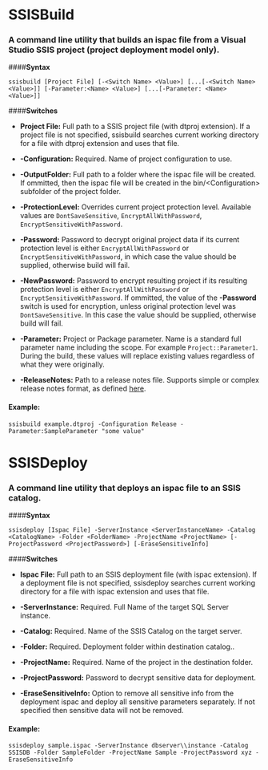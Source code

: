# **SSISBuild**
### A command line utility that builds an ispac file from a Visual Studio SSIS project (project deployment model only). 
####**Syntax**

`ssisbuild [Project File] [-<Switch Name> <Value>] [...[-<Switch Name> <Value>]] [-Parameter:<Name> <Value>] [...[-Parameter: <Name> <Value>]]`

####**Switches**
- **Project File:**
Full path to a SSIS project file (with dtproj extension). If a project file is not specified, ssisbuild searches current working directory for a file with dtproj extension and uses that file.

- **-Configuration:**
Required. Name of project configuration to use.

- **-OutputFolder:**
Full path to a folder where the ispac file will be created. If ommitted, then the ispac file will be created in the bin/&lt;Configuration&gt; subfolder of the project folder.

- **-ProtectionLevel:**
Overrides current project protection level. Available values are `DontSaveSensitive`, `EncryptAllWithPassword`, `EncryptSensitiveWithPassword`.

- **-Password:**
Password to decrypt original project data if its current protection level is either `EncryptAllWithPassword` or `EncryptSensitiveWithPassword`,  in which case the value should be supplied, otherwise build will fail.

- **-NewPassword:**
Password to encrypt resulting project if its resulting protection level is either `EncryptAllWithPassword` or `EncryptSensitiveWithPassword`. If ommitted, the value of the **-Password** switch is used for encryption, unless original protection level was `DontSaveSensitive`. In this case the value should be supplied, otherwise build will fail.

- **-Parameter:**
Project or Package parameter. Name is a standard full parameter name including the scope. For example `Project::Parameter1`. During the build, these values will replace existing values regardless of what they were originally.

- **-ReleaseNotes:**
Path to a release notes file. Supports simple or complex release notes format, as defined [here](http://fsharp.github.io/FAKE/apidocs/fake-releasenoteshelper.html).

#### Example:
`ssisbuild example.dtproj -Configuration Release -Parameter:SampleParameter "some value"`

# **SSISDeploy**
### A command line utility that deploys an ispac file to an SSIS catalog. 
####**Syntax**

`ssisdeploy [Ispac File] -ServerInstance <ServerInstanceName> -Catalog <CatalogName> -Folder <FolderName> -ProjectName <ProjectName> [-ProjectPassword <ProjectPassword>] [-EraseSensitiveInfo]`

####**Switches**
- **Ispac File:**
Full path to an SSIS deployment file (with ispac extension). If a deployment file is not specified, ssisdeploy searches current working directory for a file with ispac extension and uses that file.

- **-ServerInstance:**
Required. Full Name of the target SQL Server instance.

- **-Catalog:**
 Required. Name of the SSIS Catalog on the target server.

- **-Folder:**
Required. Deployment folder within destination catalog..

- **-ProjectName:**
Required. Name of the project in the destination folder.

- **-ProjectPassword:**
Password to decrypt sensitive data for deployment.

- **-EraseSensitiveInfo:**
Option to remove all sensitive info from the deployment ispac and deploy all sensitive parameters separately. If not specified then sensitive data will not be removed.

#### Example:
`ssisdeploy sample.ispac -ServerInstance dbserver\\instance -Catalog SSISDB -Folder SampleFolder -ProjectName Sample -ProjectPassword xyz -EraseSensitiveInfo`